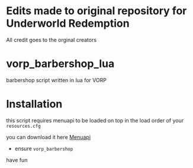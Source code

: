 # Edits made to original repository for Underworld Redemption
All credit goes to the orginal creators

# vorp_barbershop_lua
barbershop script written in lua for VORP

# Installation
this script requires menuapi to be loaded on top  in the load order of your `resources.cfg`

you can download it here 
[Menuapi](https://cdn.discordapp.com/attachments/732970951817429093/962712191755251793/menuapi.rar)

- ensure `vorp_barbershop`

have fun
